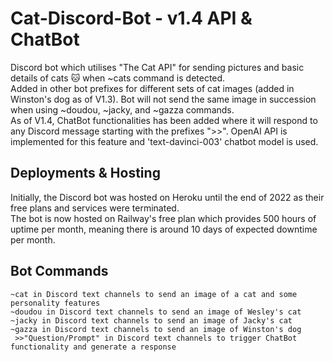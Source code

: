 # Cat-Discord-Bot - v1.4 API & ChatBot
Discord bot which utilises "The Cat API" for sending pictures and basic details of cats 🐱 when ~cats command is detected.\
Added in other bot prefixes for different sets of cat images (added in Winston's dog as of V1.3). Bot will not send the same image in succession when using ~doudou, ~jacky, and ~gazza commands.<br />
As of V1.4, ChatBot functionalities has been added where it will respond to any Discord message starting with the prefixes ">>". OpenAI API is implemented for this feature and 'text-davinci-003' chatbot model is used. <br />

<h2> Deployments & Hosting </h2>
Initially, the Discord bot was hosted on Heroku until the end of 2022 as their free plans and services were terminated. <br />
The bot is now hosted on Railway's free plan which provides 500 hours of uptime per month, meaning there is around 10 days of expected downtime per month. <br />

<h2> Bot Commands </h2>
<code>~cat in Discord text channels to send an image of a cat and some personality features</code> <br />
<code>~doudou in Discord text channels to send an image of Wesley's cat</code> <br />
<code>~jacky in Discord text channels to send an image of Jacky's cat</code> <br />
<code>~gazza in Discord text channels to send an image of Winston's dog</code> <br />
<code> >>"Question/Prompt" in Discord text channels to trigger ChatBot functionality and generate a response</code> <br />

